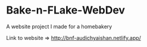 # Bake-n-FLake-WebDev
A website project I made for a homebakery 

Link to website => http://bnf-audichyaishan.netlify.app/